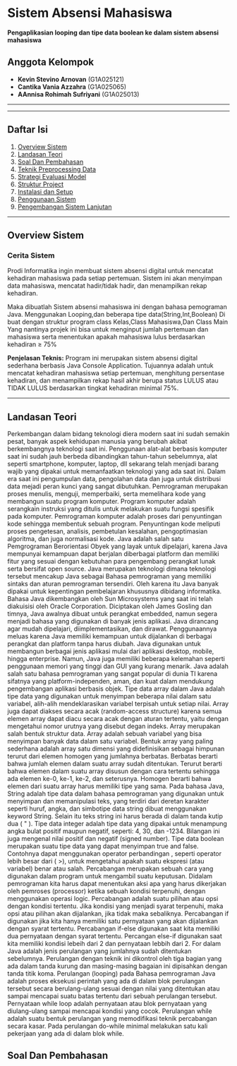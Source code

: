 # Sistem Absensi Mahasiswa
**Pengaplikasian looping dan tipe data boolean ke dalam sistem absensi mahasiswa**

## Anggota Kelompok
- **Kevin Stevino Arnovan** (G1A025121)
- **Cantika Vania Azzahra** (G1A025065)  
- **AAnnisa Rohimah Sufriyani** (G1A025013)

---



---

## Daftar Isi
1. [Overview Sistem](#overview-sistem)
2. [Landasan Teori](#Landasan-Teori)
3. [Soal Dan Pembahasan](#Soal-Dan-Pembahasan)
4. [Teknik Preprocessing Data](#teknik-preprocessing-data)
5. [Strategi Evaluasi Model](#strategi-evaluasi-model)
6. [Struktur Project](#struktur-project)
7. [Instalasi dan Setup](#instalasi-dan-setup)
8. [Penggunaan Sistem](#penggunaan-sistem)
9. [Pengembangan Sistem Lanjutan](#pengembangan-sistem-lanjutan)

---

## Overview Sistem

### Cerita Sistem
Prodi Informatika ingin membuat sistem absensi digital untuk mencatat kehadiran mahasiswa pada setiap pertemuan. Sistem ini akan menyimpan data mahasiswa, mencatat hadir/tidak hadir, dan menampilkan rekap kehadiran. 

Maka dibuatlah Sistem absensi mahasiswa ini dengan bahasa pemograman Java. Menggunakan Looping,dan beberapa tipe data(String,Int,Boolean) Di buat dengan struktur program class Kelas,Class Mahasiswa,Dan Class Main Yang nantinya projek ini bisa untuk menginput jumlah pertemuan dan mahasiswa serta menentukan apakah mahasiswa lulus berdasarkan kehadiran ≥ 75%

**Penjelasan Teknis:**
Program ini merupakan sistem absensi digital sederhana berbasis Java Console Application.
Tujuannya adalah untuk mencatat kehadiran mahasiswa setiap pertemuan, menghitung persentase kehadiran, dan menampilkan rekap hasil akhir berupa status LULUS atau TIDAK LULUS berdasarkan tingkat kehadiran minimal 75%.

---

## Landasan Teori
Perkembangan  dalam  bidang teknologi  diera  modern  saat  ini  sudah  semakin pesat, banyak aspek kehidupan manusia yang berubah akibat berkembangnya teknologi saat   ini.   Penggunaan   alat-alat   berbasis   komputer   saat   ini   sudah   jauh   berbeda dibandingkan  tahun-tahun  sebelumnya,  alat  seperti  smartphone,  komputer,  laptop,  dll sekarang telah menjadi barang wajib yang dipakai untuk memanfaatkan teknologi yang ada saat ini. Dalam era saat ini pengumpulan data, pengolahan data dan juga untuk distribusi data mejadi peran kunci yang sangat dibutuhkan. 
	Pemrograman merupakan proses menulis, menguji, memperbaiki, serta memelihara kode yang membangun suatu program komputer. Program komputer adalah serangkain instruksi yang ditulis untuk melakukan suatu fungsi spesifik pada komputer. Pemrograman komputer adalah proses dari penyuntingan kode sehingga membentuk sebuah program. Penyuntingan kode meliputi proses pengetesan, analisis, pembetulan kesalahan, pengoptimasian algoritma, dan juga normalisasi kode. Java adalah salah satu Pemgrograman Berorientasi Obyek yang layak untuk dipelajari, karena Java mempunyai kemampuan dapat berjalan diberbagai platform dan memiliki fitur yang sesuai dengan kebutuhan para pengembang perangkat lunak serta bersifat open source. Java merupakan teknologi dimana teknologi tersebut mencakup Java sebagai Bahasa pemrograman yang memiliki sintaks dan aturan pemrograman tersendiri.  Oleh karena itu Java banyak dipakai untuk kepentingan pembelajaran khususnya dibidang informatika.
	Bahasa Java dikembangkan oleh Sun Microsystems yang saat ini telah diakuisisi oleh Oracle Corporation. Diciptakan oleh James Gosling dan timnya,  Java  awalnya dibuat  untuk  perangkat embedded, namun  segera  menjadi bahasa  yang  digunakan  di  banyak jenis  aplikasi.  Java dirancang agar mudah dipelajari, diimplementasikan, dan dirawat. Penggunaannya meluas karena Java memiliki kemampuan untuk dijalankan di berbagai perangkat dan platform tanpa harus diubah.  Java digunakan untuk membangun berbagai jenis aplikasi mulai dari aplikasi desktop, mobile, hingga enterprise. Namun, Java juga memiliki beberapa kelemahan seperti penggunaan memori yang tinggi dan GUI yang kurang menarik. Java adalah salah satu bahasa pemrograman yang sangat popular di dunia TI karena sifatnya yang platform-independen, aman, dan kuat dalam mendukung pengembangan aplikasi berbasis objek. 
	Tipe data array dalam Java adalah tipe data yang digunakan untuk menyimpan beberapa nilai dalam satu variabel, alih-alih mendeklarasikan variabel terpisah untuk setiap nilai. Array juga dapat diakses secara acak (random-access structure) karena semua elemen array dapat diacu secara acak dengan aturan tertentu, yaitu dengan mengetahui  nomor urutnya yang disebut degan indeks. Array merupakan salah bentuk struktur data. Array adalah sebuah variabel yang bisa menyimpan banyak data dalam satu variabel. Bentuk array yang paling sederhana adalah array satu dimensi yang didefinisikan sebagai himpunan terurut dari elemen homogen yang jumlahnya berbatas. Berbatas berarti bahwa jumlah elemen dalam suatu array sudah ditentukan. Terurut berarti bahwa elemen dalam suatu array disusun dengan cara tertentu sehingga ada elemen ke-0, ke-1, ke-2, dan seterusnya. Homogen berarti bahwa elemen dari suatu array harus memiliki tipe yang sama.
	Pada bahasa Java, String adalah tipe data dalam bahasa pemrograman yang digunakan untuk menyimpan dan memanipulasi teks, yang terdiri dari deretan karakter seperti huruf, angka, dan simbotipe data string dibuat menggunakan keyword String. Selain itu teks string ini harus berada di dalam tanda kutip dua ( " ). Tipe data integer adalah tipe data yang dipakai untuk menampung angka bulat positif maupun negatif, seperti: 4, 30, dan -1234. Bilangan ini juga mengenal nilai positif dan negatif (signed number). Tipe data boolean merupakan suatu tipe data yang dapat menyimpan true and false. Contohnya dapat menggunakan operator perbandingan , seperti operator lebih besar dari ( >), untuk mengetahui apakah suatu ekspresi (atau variabel) benar atau salah.
	Percabangan merupakan sebuah cara yang digunakan dalam program untuk mengambil suatu keputusan. Didalam pemrograman kita harus dapat menentukan aksi apa yang harus dikerjakan oleh pemroses (processor) ketika sebuah kondisi terpenuhi, dengan menggunakan operasi logic. Percabangan adalah suatu pilihan atau opsi dengan kondisi tertentu. Jika kondisi yang menjadi syarat terpenuhi, maka opsi atau pilihan akan dijalankan, jika tidak maka sebaliknya. Percabangan if digunakan jika kita hanya memiliki satu pernyataan yang akan dijalankan dengan syarat tertentu. Percabangan if-else digunakan saat kita memiliki dua pernyataan dengan syarat tertentu. Percangan else-if digunakan saat kita memiliki kondisi lebeih dari 2 dan pernyataan lebbih dari 2.
	For dalam Java adalah jenis perulangan yang jumlahnya sudah ditentukan sebelumnya. Perulangan dengan teknik ini dikontrol oleh tiga bagian yang ada dalam tanda kurung dan masing-masing bagaian ini dipisahkan dengan tanda titik koma. Perulangan (looping) pada Bahasa pemrograman Java adalah proses eksekusi perintah yang ada di dalam blok perulangan tersebut secara berulang-ulang sesuai dengan nilai yang ditentukan atau sampai mencapai suatu batas tertentu dari sebuah perulangan tersebut. Pernyataan while loop adalah pernyataan atau blok pernyataan yang diulang-ulang sampai mencapai kondisi yang cocok. Perulangan while adalah suatu bentuk perulangan yang memodifikasi teknik percabangan secara kasar. Pada perulangan do-while minimal melakukan satu kali pekerjaan yang ada di dalam blok while.

## Soal Dan Pembahasan




